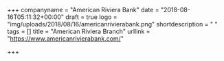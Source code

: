 +++
companyname = "American Riviera Bank"
date = "2018-08-16T05:11:32+00:00"
draft = true
logo = "img/uploads/2018/08/16/americanrivierabank.png"
shortdescription = "  "
tags = []
title = "American Riviera Branch"
urllink = "https://www.americanrivierabank.com/"

+++
